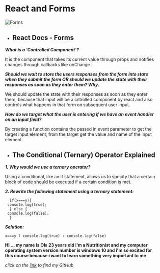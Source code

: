 # React and Forms

![Forms](https://res.cloudinary.com/practicaldev/image/fetch/s--KpQnReJ9--/c_limit%2Cf_auto%2Cfl_progressive%2Cq_auto%2Cw_880/https://i1.wp.com/blogreact.com/wp-content/uploads/2020/03/forms.jpg%3Ffit%3D750%252C393%26ssl%3D1)

- ## React Docs - Forms

***What is a ‘Controlled Component’?***

It is the component that takes its current value through props and notifies changes through callbacks like onChange .

***Should we wait to store the users responses from the form into state when they submit the form OR should we update the state with their responses as soon as they enter them? Why.***

We should update the state with their responses as soon as they enter them, because that input will be a cntrolled component by react and also controls what happens in that form on subsequent user input.

***How do we target what the user is entering if we have an event handler on an input field?***

By creating a function contains the passed in event parameter to get the target input element; from the target get the value and name of the input element.


- ## The Conditional (Ternary) Operator Explained

***1. Why would we use a ternary operator?***

Using a conditional, like an if statement, allows us to specify that a certain block of code should be executed if a certain condition is met.

***2. Rewrite the following statement using a ternary statement:***

```JS
  if(x===y){
 console.log(true);
  } else {
 console.log(false);
  }
```

***Selution:***

```JS
x===y ? console.log(true) : console.log(false)
```

**HI ... my name is Ola 23 years old i'm a Nutritionist and my computer operating system version number is windows 10 and i'm so excited for this course because i want to learn something very important to me**

*click on the [link](https://github.com/olaaltaslaq) to find my GitHub*

